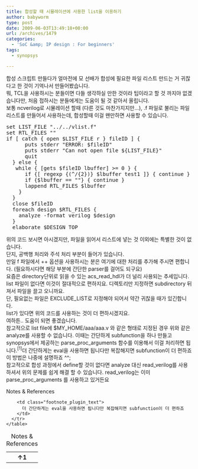 ```yaml
---
title: 합성할 때 시뮬레이션에 사용한 list을 이용하기
author: babyworm
type: post
date: 2009-06-03T13:49:18+00:00
url: /archives/1479
categories:
  - 'SoC &amp; IP design : For beginners'
tags:
  - synopsys

---
```

<div>
  합성 스크립트 만들다가 얼마전에 모 선배가 합성에 필요한 파일 리스트 만드는 거 귀찮다고 한 것이 기억나서 만들어봤습니다.
</div>

<div>
  뭐, TCL을 사용하시는 분들이면 다들 생각하실 만한 것이라 팁이라고 할 것 까지야 없겠습니다만, 처음 접하시는 분들에게는 도움이 될 것 같아서 올립니다.
</div>

<div>
  <div>
    보통 ncverilog로 시뮬레이션 할때 (다른 것도 마찬가지지만&#8230;), .f 파일로 불리는 파일리스트를 만들어서 사용하는데, 합성할때 이걸 왠만하면 사용할 수 있습니다. </p>
  </div>
  
  <div>
    <pre>set LIST_FILE "../../vlist.f"
set RTL_FILES ""
if [ catch { open $LIST_FILE r } fileID ] {
      puts stderr "ERROR: $fileID"
      puts stderr "Can not open file ${LIST_FILE}"
      quit
  } else {
   while { [gets $fileID lbuffer] &gt;= 0 } {
      if {[ regexp {(^/{2})} $lbuffer test1 ]} { continue }
      if {$lbuffer == ""} { continue }
      lappend RTL_FILES $lbuffer
    }
  }
  close $fileID
  foreach design $RTL_FILES {
    analyze -format verilog $design
  }
  elaborate $DESIGN_TOP</pre>
  </div>
  
  <div>
    위의 코드 보시면 아시겠지만, 파일을 읽어서 리스트에 넣는 것 이외에는 특별한 것이 없습니다.
  </div>
  
  <div>
    단지, 공백행 처리와 주석 처리 부분이 들어가 있습니다.
  </div>
  
  <div>
    만일 f 파일에서 ++ 옵션을 사용하시는 분은 여기에 대한 처리를 추가해 주시면 편합니다. (필요하시다면 해당 부분에 간단한 parser를 걸어도 되구요)
  </div>
  
  <div>
  </div>
  
  <div>
    요즘은 directory단위로 읽을 수 있는 acs_read_hdl가 더 널리 사용되는 추세입니다. list 파일이 없다면 이것이 절대적으로 편하지요. 디렉토리만 지정하면 subdirectory 뒤져서 파일을 끌고 오니까요.
  </div>
  
  <div>
    단, 필요없는 파일은 EXCLUDE_LIST로 지정해야 되어서 약간 귀찮을 때가 있긴합니다.
  </div>
  
  <div>
    list가 있다면 위의 코드를 사용하는 것이 더 편하시겠지요.
  </div>
  
  <div>
    여하튼.. 도움이 되면 좋겠습니다.
  </div>
  
  <div>
  </div>
  
  <div>
    참고적으로 list file에 $MY_HOME/aaa/aaa.v 와 같은 형태로 지정된 경우 위와 같은 analyze를 사용할 수 없습니다. 이때는 간단하게 subfunction을 하나 만들고 synopsys에서 제공하는 parse_proc_arguments 함수를 이용해서 이걸 처리하면 됩니다.<span class="footnote_referrer"><a role="button" tabindex="0" onclick="footnote_moveToReference_1479_375('footnote_plugin_reference_1479_375_1');" onkeypress="footnote_moveToReference_1479_375('footnote_plugin_reference_1479_375_1');" ><sup id="footnote_plugin_tooltip_1479_375_1" class="footnote_plugin_tooltip_text">[1]</sup></a><span id="footnote_plugin_tooltip_text_1479_375_1" class="footnote_tooltip">더 간단하게는 eval을 사용하면 됩니다만 복잡해지면 subfunction이 더 편하죠</span></span>
  </div>
  
  <div>
    이 방법은 나중에 설명하죠 ^^;
  </div>
  
  <div>
  </div>
  
  <div>
    참고적으로 합성 과정에서 define할 것이 없다면 analyze 대신 read_verilog를 사용하셔서 위의 문제를 쉽게 해결 할 수 있습니다. read_verilog는 이미 parse_proc_arguments 를 사용하고 있거든요
  </div>
  
  <div>
  </div>
  
  <div>
  </div>
  
  <div>
  </div>
  
  <div>
  </div>
</div>

<div class="speaker-mute footnotes_reference_container">
  <div class="footnote_container_prepare">
    <p>
      <span role="button" tabindex="0" class="footnote_reference_container_label pointer" onclick="footnote_expand_collapse_reference_container_1479_375();">Notes & References</span><span role="button" tabindex="0" class="footnote_reference_container_collapse_button" style="display: none;" onclick="footnote_expand_collapse_reference_container_1479_375();">[<a id="footnote_reference_container_collapse_button_1479_375">+</a>]</span>
    </p>
  </div>
  
  <div id="footnote_references_container_1479_375" style="">
    <table class="footnotes_table footnote-reference-container">
      <caption class="accessibility">Notes & References</caption> <tr class="footnotes_plugin_reference_row">
        <th scope="row" class="footnote_plugin_index_combi pointer"  onclick="footnote_moveToAnchor_1479_375('footnote_plugin_tooltip_1479_375_1');">
          <a id="footnote_plugin_reference_1479_375_1" class="footnote_backlink"><span class="footnote_index_arrow">&#8593;</span>1</a>
        </th>
        
        <td class="footnote_plugin_text">
          더 간단하게는 eval을 사용하면 됩니다만 복잡해지면 subfunction이 더 편하죠
        </td>
      </tr>
    </table>
  </div>
</div>